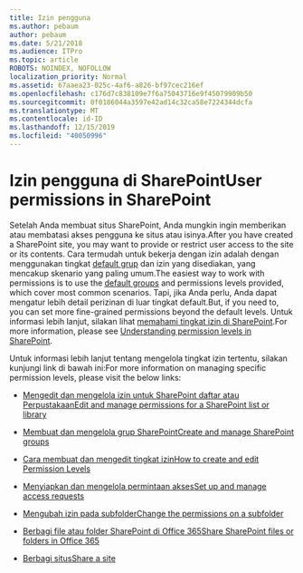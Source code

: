 ```yaml
---
title: Izin pengguna
ms.author: pebaum
author: pebaum
ms.date: 5/21/2018
ms.audience: ITPro
ms.topic: article
ROBOTS: NOINDEX, NOFOLLOW
localization_priority: Normal
ms.assetid: 67aaea23-025c-4af6-a826-bf97cec216ef
ms.openlocfilehash: c176d7c838109e7f6a75043716e9f45079909b50
ms.sourcegitcommit: 0f0186044a3597e42ad14c32ca58e7224344dcfa
ms.translationtype: MT
ms.contentlocale: id-ID
ms.lasthandoff: 12/15/2019
ms.locfileid: "40050996"
---
```

# <a name="user-permissions-in-sharepoint"></a><span data-ttu-id="8aa98-102">Izin pengguna di SharePoint</span><span class="sxs-lookup"><span data-stu-id="8aa98-102">User permissions in SharePoint</span></span>

<span data-ttu-id="8aa98-103">Setelah Anda membuat situs SharePoint, Anda mungkin ingin memberikan atau membatasi akses pengguna ke situs atau isinya.</span><span class="sxs-lookup"><span data-stu-id="8aa98-103">After you have created a SharePoint site, you may want to provide or restrict user access to the site or its contents.</span></span> <span data-ttu-id="8aa98-104">Cara termudah untuk bekerja dengan izin adalah dengan menggunakan tingkat [default grup](https://docs.microsoft.com/sharepoint/default-sharepoint-groups) dan izin yang disediakan, yang mencakup skenario yang paling umum.</span><span class="sxs-lookup"><span data-stu-id="8aa98-104">The easiest way to work with permissions is to use the [default groups](https://docs.microsoft.com/sharepoint/default-sharepoint-groups) and permissions levels provided, which cover most common scenarios.</span></span> <span data-ttu-id="8aa98-105">Tapi, jika Anda perlu, Anda dapat mengatur lebih detail perizinan di luar tingkat default.</span><span class="sxs-lookup"><span data-stu-id="8aa98-105">But, if you need to, you can set more fine-grained permissions beyond the default levels.</span></span> <span data-ttu-id="8aa98-106">Untuk informasi lebih lanjut, silakan lihat [memahami tingkat izin di SharePoint](https://docs.microsoft.com/sharepoint/understanding-permission-levels).</span><span class="sxs-lookup"><span data-stu-id="8aa98-106">For more information, please see [Understanding permission levels in SharePoint](https://docs.microsoft.com/sharepoint/understanding-permission-levels).</span></span>

<span data-ttu-id="8aa98-107">Untuk informasi lebih lanjut tentang mengelola tingkat izin tertentu, silakan kunjungi link di bawah ini:</span><span class="sxs-lookup"><span data-stu-id="8aa98-107">For more information on managing specific permission levels, please visit the below links:</span></span>

- [<span data-ttu-id="8aa98-108">Mengedit dan mengelola izin untuk SharePoint daftar atau Perpustakaan</span><span class="sxs-lookup"><span data-stu-id="8aa98-108">Edit and manage permissions for a SharePoint list or library</span></span>](https://support.office.com/article/customize-permissions-for-a-sharepoint-list-or-library-02d770f3-59eb-4910-a608-5f84cc297782)

- [<span data-ttu-id="8aa98-109">Membuat dan mengelola grup SharePoint</span><span class="sxs-lookup"><span data-stu-id="8aa98-109">Create and manage SharePoint groups</span></span>](https://docs.microsoft.com/sharepoint/customize-sharepoint-site-permissions)

- [<span data-ttu-id="8aa98-110">Cara membuat dan mengedit tingkat izin</span><span class="sxs-lookup"><span data-stu-id="8aa98-110">How to create and edit Permission Levels</span></span>](https://docs.microsoft.com/sharepoint/how-to-create-and-edit-permission-levels)

- [<span data-ttu-id="8aa98-111">Menyiapkan dan mengelola permintaan akses</span><span class="sxs-lookup"><span data-stu-id="8aa98-111">Set up and manage access requests</span></span>](https://support.office.com/article/set-up-and-manage-access-requests-94b26e0b-2822-49d4-929a-8455698654b3)

- [<span data-ttu-id="8aa98-112">Mengubah izin pada subfolder</span><span class="sxs-lookup"><span data-stu-id="8aa98-112">Change the permissions on a subfolder</span></span>](https://support.office.com/article/change-the-permissions-on-a-subfolder-5427bd7c-f20a-4f75-8cf2-5359dd45a1a6)

- [<span data-ttu-id="8aa98-113">Berbagi file atau folder SharePoint di Office 365</span><span class="sxs-lookup"><span data-stu-id="8aa98-113">Share SharePoint files or folders in Office 365</span></span>](https://support.office.com/article/share-sharepoint-files-or-folders-1fe37332-0f9a-4719-970e-d2578da4941c)

- [<span data-ttu-id="8aa98-114">Berbagi situs</span><span class="sxs-lookup"><span data-stu-id="8aa98-114">Share a site</span></span>](https://support.office.com/article/share-a-site-958771a8-d041-4eb8-b51c-afea2eae3658)
